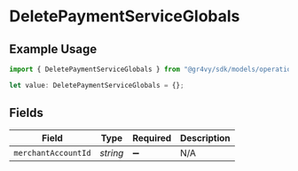 # DeletePaymentServiceGlobals

## Example Usage

```typescript
import { DeletePaymentServiceGlobals } from "@gr4vy/sdk/models/operations";

let value: DeletePaymentServiceGlobals = {};
```

## Fields

| Field               | Type                | Required            | Description         |
| ------------------- | ------------------- | ------------------- | ------------------- |
| `merchantAccountId` | *string*            | :heavy_minus_sign:  | N/A                 |